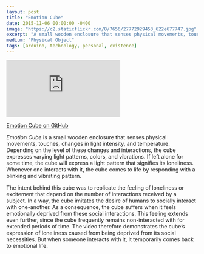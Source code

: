 ```yaml
---
layout: post
title: "Emotion Cube"
date: 2015-11-06 00:00:00 -0400
image: "https://c2.staticflickr.com/8/7656/27772929453_622e677747.jpg"
excerpt: "A small wooden enclosure that senses physical movements, touches, changes in light intensity, and temperature. An Arduino inside controls the output of its emotion."
medium: "Physical Object"
tags: [arduino, technology, personal, existence]
---
```


<iframe src="https://player.vimeo.com/video/144803164?color=9CBEF2"  frameborder="0" webkitallowfullscreen mozallowfullscreen allowfullscreen></iframe>

[Emotion Cube on GitHub](https://gist.github.com/mbrav/875aec5f8ded109240a5f900c5b3f0cb)

*Emotion Cube* is a small wooden enclosure that senses physical movements, touches, changes in light intensity, and temperature. Depending on the level of these changes and interactions, the cube expresses varying light patterns, colors, and vibrations. If left alone for some time, the cube will express a light pattern that signifies its loneliness. Whenever one interacts with it, the cube comes to life by responding with a blinking and vibrating pattern.

The intent behind this cube was to replicate the feeling of loneliness or excitement that depend on the number of interactions received by a subject. In a way, the cube imitates the desire of humans to socially interact with one-another. As a consequence, the cube suffers when it feels emotionally deprived from these social interactions. This feeling extends even further, since the cube frequently remains non-interacted with for extended periods of time. The video therefore demonstrates the cube’s expression of loneliness caused from being deprived from its social necessities. But when someone interacts with it, it temporarily comes back to emotional life.
